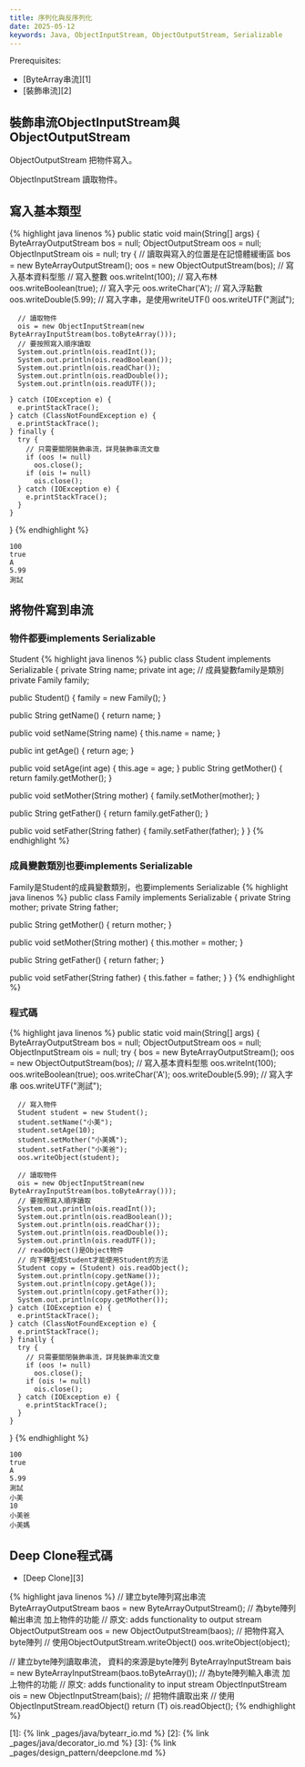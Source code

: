 ```yaml
---
title: 序列化與反序列化
date: 2025-05-12
keywords: Java, ObjectInputStream, ObjectOutputStream, Serializable
---
```

Prerequisites:
- [ByteArray串流][1]
- [裝飾串流][2]

## 裝飾串流ObjectInputStream與ObjectOutputStream
ObjectOutputStream 把物件寫入。

ObjectInputStream 讀取物件。

## 寫入基本類型
{% highlight java linenos %}
  public static void main(String[] args) {
    ByteArrayOutputStream bos = null;
    ObjectOutputStream oos = null;
    ObjectInputStream ois = null;
    try {
      // 讀取與寫入的位置是在記憶體緩衝區
      bos = new ByteArrayOutputStream();
      oos = new ObjectOutputStream(bos);
      // 寫入基本資料型態
      // 寫入整數
      oos.writeInt(100);
      // 寫入布林
      oos.writeBoolean(true);
      // 寫入字元
      oos.writeChar('A');
      // 寫入浮點數
      oos.writeDouble(5.99);
      // 寫入字串，是使用writeUTF()
      oos.writeUTF("測試");

      // 讀取物件
      ois = new ObjectInputStream(new ByteArrayInputStream(bos.toByteArray()));
      // 要按照寫入順序讀取
      System.out.println(ois.readInt());
      System.out.println(ois.readBoolean());
      System.out.println(ois.readChar());
      System.out.println(ois.readDouble());
      System.out.println(ois.readUTF());

    } catch (IOException e) {
      e.printStackTrace();
    } catch (ClassNotFoundException e) {
      e.printStackTrace();
    } finally {
      try {
      	// 只需要關閉裝飾串流，詳見裝飾串流文章
        if (oos != null)
          oos.close();
        if (ois != null)
          ois.close();
      } catch (IOException e) {
        e.printStackTrace();
      }
    }
  }
{% endhighlight %}
```
100
true
A
5.99
測試
```

## 將物件寫到串流
### 物件都要implements Serializable
Student
{% highlight java linenos %}
public class Student implements Serializable {
  private String name;
  private int age;
  // 成員變數family是類別
  private Family family;

  public Student() {
    family = new Family();
  }

  public String getName() {
    return name;
  }

  public void setName(String name) {
    this.name = name;
  }

  public int getAge() {
    return age;
  }

  public void setAge(int age) {
    this.age = age;
  }
  public String getMother() {
    return family.getMother();
  }

  public void setMother(String mother) {
    family.setMother(mother);
  }

  public String getFather() {
    return family.getFather();
  }

  public void setFather(String father) {
    family.setFather(father);
  }
}
{% endhighlight %}

### 成員變數類別也要implements Serializable
Family是Student的成員變數類別，也要implements Serializable
{% highlight java linenos %}
public class Family implements Serializable {
  private String mother;
  private String father;

  public String getMother() {
    return mother;
  }

  public void setMother(String mother) {
    this.mother = mother;
  }

  public String getFather() {
    return father;
  }

  public void setFather(String father) {
    this.father = father;
  }
}
{% endhighlight %}

### 程式碼
{% highlight java linenos %}
  public static void main(String[] args) {
    ByteArrayOutputStream bos = null;
    ObjectOutputStream oos = null;
    ObjectInputStream ois = null;
    try {
      bos = new ByteArrayOutputStream();
      oos = new ObjectOutputStream(bos);
      // 寫入基本資料型態
      oos.writeInt(100);
      oos.writeBoolean(true);
      oos.writeChar('A');
      oos.writeDouble(5.99);
      // 寫入字串
      oos.writeUTF("測試");

      // 寫入物件
      Student student = new Student();
      student.setName("小美");
      student.setAge(10);
      student.setMother("小美媽");
      student.setFather("小美爸");
      oos.writeObject(student);

      // 讀取物件
      ois = new ObjectInputStream(new ByteArrayInputStream(bos.toByteArray()));
      // 要按照寫入順序讀取
      System.out.println(ois.readInt());
      System.out.println(ois.readBoolean());
      System.out.println(ois.readChar());
      System.out.println(ois.readDouble());
      System.out.println(ois.readUTF());
      // readObject()是Object物件
      // 向下轉型成Student才能使用Student的方法
      Student copy = (Student) ois.readObject();
      System.out.println(copy.getName());
      System.out.println(copy.getAge());
      System.out.println(copy.getFather());
      System.out.println(copy.getMother());
    } catch (IOException e) {
      e.printStackTrace();
    } catch (ClassNotFoundException e) {
      e.printStackTrace();
    } finally {
      try {
      	// 只需要關閉裝飾串流，詳見裝飾串流文章
        if (oos != null)
          oos.close();
        if (ois != null)
          ois.close();
      } catch (IOException e) {
        e.printStackTrace();
      }
    }
  }
{% endhighlight %}
```
100
true
A
5.99
測試
小美
10
小美爸
小美媽
```

## Deep Clone程式碼
- [Deep Clone][3]

{% highlight java linenos %}
  // 建立byte陣列寫出串流
  ByteArrayOutputStream baos = new ByteArrayOutputStream();
  // 為byte陣列輸出串流 加上物件的功能
  // 原文: adds functionality to output stream
  ObjectOutputStream oos = new ObjectOutputStream(baos);
  // 把物件寫入byte陣列
  // 使用ObjectOutputStream.writeObject()
  oos.writeObject(object);
  
  // 建立byte陣列讀取串流， 資料的來源是byte陣列
  ByteArrayInputStream bais = new ByteArrayInputStream(baos.toByteArray());
  // 為byte陣列輸入串流 加上物件的功能
  // 原文: adds functionality to input stream
  ObjectInputStream ois = new ObjectInputStream(bais);
  // 把物件讀取出來
  // 使用ObjectInputStream.readObject()
  return (T) ois.readObject();
{% endhighlight %} 

[1]: {% link _pages/java/bytearr_io.md %}
[2]: {% link _pages/java/decorator_io.md %}
[3]: {% link _pages/design_pattern/deepclone.md %}